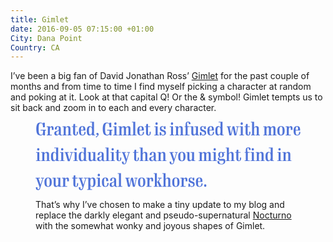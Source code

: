 ```yaml
---
title: Gimlet
date: 2016-09-05 07:15:00 +01:00
City: Dana Point
Country: CA
---
```


I’ve been a big fan of David Jonathan Ross’ [Gimlet](https://djr.com/gimlet/) for the past couple of months and from time to time I find myself picking a character at random and poking at it. Look at that capital Q! Or the & symbol! Gimlet tempts us to sit back and zoom in to each and every character.

<figure class="figure--max-width">
<svg width="1237" height="320" viewBox="0 0 1237 320" xmlns="http://www.w3.org/2000/svg"><title>Granted, Gimlet is i</title><path d="M35.694 64h8.55V41.507l4.813.25V38.27H24.074v3.486l11.37-.25v1.827c0 14.276-2.406 18.01-9.295 18.01-7.56 0-11.62-3.65-11.62-26.89 0-22.91 3.65-26.893 10.7-26.893 6.55 0 9.71 5.063 9.87 18.924h8.3V4.904h-8.88l.25 4.565C32.03 5.9 27.8 4.24 22.73 4.24c-10.79 0-19.09 4.89-19.09 30.29 0 23.4 6.89 30.13 19.67 30.13 5.894 0 9.712-2.08 12.285-5.23l.09 4.57zm16.714 0h23.738v-2.822l-9.213.166V36.278c0-5.81 2.656-10.375 5.81-10.375 3.07 0 3.486 2.988 3.486 8.3v4.233h8.13v-5.81c0-6.557-1.75-11.122-7.31-11.122-4.07 0-7.47 2.24-10.21 6.225l.25-5.57H52.4v3.07l5.146-.25v36.36l-5.146-.17V64zm70.83 0v-2.822c-3.32.913-5.147.166-5.147-3.154v-24.65c0-7.72-3.4-11.87-12.94-11.87-10.21 0-15.02 4.15-14.94 14.774h8.63c-.08-9.794 1.08-11.952 5.15-11.952 3.57 0 4.9 2.158 4.9 7.72v2.24c0 13.695-21.16 4.15-21.16 20.086 0 7.968 5.23 10.21 10.13 10.21 5.4 0 8.97-1.993 12.04-5.147 1.41 5.312 6.97 5.976 13.36 4.565zm-20.834-3.237c-3.486 0-5.395-1.992-5.395-7.636 0-8.88 7.47-6.723 11.95-11.537v10.54c0 5.977-2.66 8.633-6.56 8.633zM126.34 64h19.09v-2.822l-4.483.166V36.527c0-6.64 2.656-10.707 7.387-10.707 4.233 0 5.23 2.324 5.23 10.126v25.398l-4.65-.166V64h19.008v-2.822l-4.98.166V33.29c0-7.636-2.158-11.786-9.296-11.786-4.98 0-9.296 1.91-12.782 5.976l.166-5.312h-14.69v3.07l5.228-.248v36.354l-5.23-.166V64zm71.658-16.35h-5.395c.083 11.453-.913 14.11-4.15 14.11-2.905 0-3.486-2.242-3.486-8.882V25.156h10.043v-2.988h-10.043V11.046h-7.387l-1.743 11.122h-5.893v2.988h5.644v28.718c0 6.806 4.067 10.79 11.122 10.79 8.715 0 11.87-5.23 11.288-17.015zm20.283-23.324c4.65 0 5.32 4.233 4.98 14.193h-10.95c.25-12.29 2.16-14.2 5.98-14.2zm15.77 24.153h-5.97c0 9.79-2.07 13.36-7.55 13.36-5.64 0-8.3-2.66-8.3-19.09v-1.33h20.67c.75-15.94-4.31-19.92-14.36-19.92-7.96 0-16.02 3.07-16.02 21.58 0 17.68 6.48 21.58 16.69 21.58 9.8 0 14.86-4.98 14.86-16.19zm22.03 12.11c-4.81 0-6.8-3.49-6.8-17.93 0-14.45 1.91-18.1 6.98-18.1 5.23 0 7.64 3.65 7.64 18.09 0 14.02-2.65 17.92-7.8 17.92zm-5.06 4.06c5.23.08 9.38-1.83 12.95-6.06l-.25 5.39h14.61v-2.82l-5.23.16V.92H255v3.07l8.797-.165v22.41c-2.407-2.905-5.81-4.73-10.707-4.73-7.305 0-13.613 3.568-13.613 21.828 0 17.098 4.73 21.33 11.537 21.33zm32.82 9.63l8.47-8.63c1.83-1.75 2.33-3.99 2.41-6.06 0-4.07-2.07-7.39-5.48-7.39-3.23 0-5.14 2.24-5.14 4.81 0 3.57 2.49 6.14 6.81 5.72l.17.91-10.04 7.22 2.82 3.4zM345.89 64h8.55V41.507l4.814.25V38.27H334.27v3.486l11.372-.25v1.827c0 14.276-2.407 18.01-9.296 18.01-7.553 0-11.62-3.65-11.62-26.89 0-22.91 3.652-26.893 10.707-26.893 6.557 0 9.71 5.063 9.877 18.924h8.3V4.904h-8.88l.248 4.565c-2.74-3.57-6.972-5.23-12.035-5.23-10.79 0-19.09 4.89-19.09 30.29 0 23.4 6.89 30.13 19.67 30.13 5.894 0 9.712-2.08 12.285-5.23l.082 4.57zm27.255-48.887c3.57 0 5.063-1.826 5.063-5.727 0-3.9-1.494-5.727-5.063-5.727-3.735 0-5.395 1.82-5.395 5.72 0 3.9 1.66 5.72 5.395 5.72zM362.605 64h20.998v-2.822l-5.727.166V22.168H362.77v3.07l5.81-.248v36.354l-5.976-.166V64zm24.1 0h18.51v-2.822l-3.985.166V36.278c0-6.89 2.905-10.375 6.89-10.375 3.734 0 4.73 2.24 4.73 10.126v25.31l-4.316-.17V64h17.928v-2.822l-4.233.166V36.278c0-6.89 2.82-10.375 6.97-10.375 3.65 0 4.65 2.24 4.65 10.126v25.31l-4.4-.17V64h18.75v-2.822l-5.07.166V32.958c0-7.304-2.08-11.454-8.97-11.454-4.57 0-8.47 1.91-12.54 6.557-1-4.31-3.66-6.55-8.64-6.55-4.48 0-8.72 2.24-11.95 5.98l.16-5.31h-14.5v3.07l5.23-.25v36.35l-5.23-.16V64zm64.106 0h20.75v-2.822l-5.97.166V.92H450.4v3.07l5.893-.248v57.602l-5.48-.166V64zm40.37-39.674c4.65 0 5.32 4.233 4.98 14.193h-10.95c.25-12.29 2.16-14.2 5.98-14.2zm15.77 24.153h-5.97c0 9.79-2.07 13.36-7.55 13.36-5.64 0-8.3-2.66-8.3-19.09v-1.33h20.67c.75-15.94-4.31-19.92-14.36-19.92-7.96 0-16.01 3.07-16.01 21.58 0 17.68 6.48 21.58 16.69 21.58 9.8 0 14.86-4.98 14.86-16.19zm31.24-.83h-5.39c.09 11.45-.91 14.11-4.15 14.11-2.9 0-3.48-2.25-3.48-8.89V25.15h10.04v-2.99h-10.05V11.04h-7.38l-1.74 11.12h-5.89v2.99h5.65v28.72c0 6.807 4.07 10.79 11.12 10.79 8.72 0 11.87-5.23 11.29-17.014zm27.12-32.54c3.57 0 5.06-1.83 5.06-5.73 0-3.9-1.49-5.73-5.06-5.73-3.73 0-5.39 1.82-5.39 5.72 0 3.9 1.66 5.72 5.4 5.72zM554.77 64h21v-2.822l-5.728.166V22.168h-15.11v3.07l5.81-.248v36.354l-5.975-.166V64zm41.78.664c7.72 0 12.533-4.73 12.533-12.035 0-17.52-21.332-10.3-21.332-21.67 0-4.57 1.83-6.56 5.15-6.56 3.99 0 6.81 1.74 7.47 10.95h6.73V22.17h-6.55l.33 4.565c-1.82-3.735-4.89-5.23-8.96-5.23-7.13 0-11.37 4.483-11.37 11.62 0 17.43 21.42 10.293 21.42 21.83 0 4.565-1.99 6.972-6.31 6.972-5.89 0-8.63-2.905-9.29-12.118h-6.72V64h6.56l-.33-5.23c2.16 4.068 5.81 5.894 10.71 5.894zm40.73-49.55c3.57 0 5.064-1.827 5.064-5.728 0-3.9-1.495-5.727-5.064-5.727-3.735 0-5.395 1.82-5.395 5.72 0 3.9 1.66 5.72 5.396 5.72zM626.738 64h21v-2.822l-5.73.166V22.168H626.9v3.07l5.81-.248v36.354l-5.976-.166V64zm24.1 0h19.09v-2.822l-4.48.166V36.527c0-6.64 2.654-10.707 7.385-10.707 4.233 0 5.23 2.324 5.23 10.126v25.398l-4.65-.166V64h19.008v-2.822l-4.98.166V33.29c0-7.636-2.15-11.786-9.29-11.786-4.98 0-9.29 1.91-12.78 5.976l.17-5.312h-14.69v3.07l5.23-.248v36.354l-5.23-.166V64zm44.77 0h23.403v-2.822l-8.88.166v-36.27l8.88.082v-2.988h-9.46c-1.33-2.74-2.07-6.308-2.07-10.54 0-7.305 1.16-8.633 4.15-8.633 2.91 0 3.9 1.66 3.9 8.88h8.14C723.83 1.5 718.52.255 712.13.255c-6.72 0-11.286 2.906-11.286 12.7v9.213h-5.23v2.988l5.23-.083v36.27l-5.23-.165V64zm41.113.664c4.73 0 8.88-1.992 12.37-5.893l-.25 5.23h14.61v-2.82l-5.14.17V22.17h-16.19v3.07l6.89-.248v24.9c0 6.31-2.57 10.376-7.47 10.376-4.07 0-4.98-2.905-4.98-10.707V22.17h-14.28v3.07l5.07-.25v27.557c0 7.802 2.16 12.118 9.38 12.118zm47.59 0c7.72 0 12.54-4.73 12.54-12.035 0-17.52-21.33-10.3-21.33-21.67 0-4.57 1.83-6.56 5.15-6.56 3.99 0 6.81 1.74 7.47 10.95h6.73V22.17h-6.56l.33 4.565c-1.82-3.735-4.89-5.23-8.96-5.23-7.13 0-11.37 4.483-11.37 11.62 0 17.43 21.42 10.293 21.42 21.83 0 4.565-1.99 6.972-6.31 6.972-5.89 0-8.63-2.905-9.29-12.118h-6.73V64h6.56l-.33-5.23c2.16 4.068 5.81 5.894 10.71 5.894zm33.9-40.338c4.65 0 5.31 4.233 4.98 14.193h-10.96c.25-12.29 2.16-14.2 5.98-14.2zm15.77 24.153H828c0 9.79-2.076 13.36-7.554 13.36-5.644 0-8.3-2.66-8.3-19.09v-1.33h20.667c.747-15.94-4.316-19.92-14.36-19.92-7.967 0-16.018 3.07-16.018 21.58 0 17.68 6.474 21.58 16.683 21.58 9.794 0 14.857-4.98 14.857-16.19zM856 60.59c-4.815 0-6.807-3.486-6.807-17.928 0-14.443 1.91-18.095 6.972-18.095 5.23 0 7.636 3.652 7.636 18.094 0 14.03-2.65 17.93-7.8 17.93zm-5.064 4.067c5.23.083 9.38-1.826 12.948-6.06l-.25 5.396h14.61V61.17l-5.23.166V.92H854.92v3.07l8.798-.165v22.41c-2.407-2.905-5.81-4.73-10.707-4.73-7.3 0-13.61 3.568-13.61 21.828 0 17.098 4.73 21.33 11.54 21.33zm77.417-.166h8.88l8.633-39.5 3.57.25v-3.08h-13.53v3.07l6.474-.24-6.557 32.62-7.553-35.44h-8.466l-7.387 35.27-6.557-32.45 6.557.25v-3.07H892.83v3.07l3.817-.16 8.55 39.43h8.88l7.138-33.28 7.138 33.288zm34.477-49.38c3.566 0 5.06-1.82 5.06-5.72 0-3.9-1.494-5.72-5.063-5.72-3.736 0-5.396 1.83-5.396 5.73 0 3.9 1.66 5.73 5.4 5.73zM952.285 64h21v-2.822l-5.728.166V22.168H952.45v3.07l5.81-.248v36.354l-5.975-.166V64zm50.992-16.35h-5.396c.09 11.453-.91 14.11-4.15 14.11-2.9 0-3.48-2.242-3.48-8.882V25.156h10.04v-2.988h-10.04V11.046h-7.39l-1.74 11.122h-5.89v2.988h5.65v28.718c0 6.806 4.07 10.79 11.12 10.79 8.72 0 11.87-5.23 11.29-17.015zM1006.46 64h18.344v-2.74l-4.482.084v-24.9c0-6.557 2.573-10.624 7.387-10.624 4.23 0 5.31 2.407 5.31 10.126v25.398l-4.65-.166V64h18.92v-2.822l-4.98.166v-27.97c0-7.554-2.16-11.87-9.21-11.87-4.98 0-9.3 1.826-12.78 5.976V.92h-14.69v3.07l5.39-.248v57.602l-4.57-.166V64zm57.166 0h18.51v-2.822l-3.986.166V36.278c0-6.89 2.906-10.375 6.89-10.375 3.735 0 4.73 2.24 4.73 10.126v25.31l-4.315-.17V64h17.927v-2.822l-4.233.166V36.278c0-6.89 2.82-10.375 6.97-10.375 3.65 0 4.65 2.24 4.65 10.126v25.31l-4.4-.17V64h18.76v-2.822l-5.07.166V32.958c0-7.304-2.08-11.454-8.97-11.454-4.57 0-8.47 1.91-12.54 6.557-1-4.31-3.65-6.55-8.63-6.55-4.48 0-8.72 2.24-11.95 5.98l.16-5.31h-14.53v3.07l5.23-.25v36.35l-5.23-.16V64zm82.282.664c10.457 0 17.18-4.233 17.18-22.16 0-17.348-7.387-21-16.85-21-9.627 0-17.18 3.735-17.18 21.746 0 17.513 6.474 21.414 16.85 21.414zm.33-2.822c-5.31 0-7.47-3.237-7.47-19.256 0-15.687 2.076-18.26 7.22-18.26 5.314 0 7.47 2.656 7.47 18.84 0 15.356-2.073 18.676-7.22 18.676zm21.7 2.158h23.737v-2.822l-9.213.166V36.278c0-5.81 2.656-10.375 5.81-10.375 3.07 0 3.486 2.988 3.486 8.3v4.233h8.134v-5.81c0-6.557-1.743-11.122-7.304-11.122-4.067 0-7.47 2.24-10.21 6.225l.25-5.57h-14.69v3.07l5.145-.25v36.36l-5.146-.17V64zm52.65-39.674c4.65 0 5.313 4.233 4.982 14.193h-10.956c.248-12.29 2.158-14.2 5.976-14.2zm15.772 24.153h-5.976c0 9.79-2.075 13.36-7.553 13.36-5.64 0-8.3-2.66-8.3-19.09v-1.33h20.67c.75-15.94-4.31-19.92-14.36-19.92-7.96 0-16.02 3.07-16.02 21.58 0 17.68 6.48 21.58 16.69 21.58 9.8 0 14.86-4.98 14.86-16.19h.01zM12.95 135.11c3.57 0 5.063-1.826 5.063-5.727 0-3.9-1.494-5.727-5.063-5.727-3.735 0-5.395 1.825-5.395 5.726 0 3.9 1.66 5.727 5.395 5.727zM2.412 184H23.41v-2.822l-5.727.166v-39.176H2.577v3.07l5.81-.248v36.354l-5.976-.166V184zm24.1 0h19.09v-2.822l-4.482.166v-24.817c0-6.64 2.656-10.707 7.387-10.707 4.233 0 5.23 2.324 5.23 10.126v25.398l-4.65-.166V184h19.008v-2.822l-4.98.166V153.29c0-7.636-2.158-11.786-9.296-11.786-4.98 0-9.3 1.91-12.79 5.976l.16-5.312H26.51v3.07l5.23-.248v36.354l-5.23-.166V184zm62.28-3.403c-4.814 0-6.806-3.486-6.806-17.928 0-14.45 1.91-18.1 6.972-18.1 5.23 0 7.636 3.65 7.636 18.09 0 14.02-2.656 17.92-7.802 17.92zm-5.063 4.067c5.22.083 9.37-1.826 12.94-6.06L96.42 184h14.61v-2.822l-5.23.166V120.92H87.71v3.07l8.798-.165v22.41c-2.404-2.905-5.81-4.73-10.704-4.73-7.304 0-13.612 3.568-13.612 21.828 0 17.098 4.73 21.33 11.537 21.33zm41.03-49.55c3.57 0 5.06-1.827 5.06-5.728 0-3.9-1.5-5.727-5.07-5.727-3.74 0-5.4 1.82-5.4 5.72 0 3.9 1.66 5.72 5.39 5.72zM114.22 184h20.998v-2.822l-5.726.166v-39.176h-15.106v3.07l5.81-.248v36.354l-5.976-.166V184zm60.287-38.76v-3.072H160.81v3.07l7.22-.248-9.876 33.864-9.462-33.864 6.806.25v-3.072h-19.75v3.07l3.403-.165 11.62 39.425h8.89l11.79-39.425 3.07.166zm12.81-10.127c3.57 0 5.063-1.826 5.063-5.727 0-3.9-1.494-5.727-5.063-5.727-3.733 0-5.393 1.82-5.393 5.72 0 3.9 1.66 5.72 5.395 5.72zM176.782 184h20.998v-2.822l-5.725.166v-39.176H176.95v3.07l5.81-.248v36.354l-5.977-.166V184zm41.612-3.403c-4.814 0-6.806-3.486-6.806-17.928 0-14.45 1.91-18.1 6.97-18.1 5.23 0 7.636 3.65 7.636 18.09 0 14.02-2.656 17.92-7.802 17.92zm-5.063 4.067c5.23.083 9.38-1.826 12.95-6.06l-.25 5.396h14.61v-2.822l-5.23.166V120.92h-18.09v3.07l8.8-.165v22.41c-2.4-2.905-5.81-4.73-10.7-4.73-7.3 0-13.61 3.568-13.61 21.828 0 17.098 4.73 21.33 11.54 21.33zm44.11 0c4.73 0 8.88-1.992 12.37-5.893l-.25 5.23h14.61v-2.82l-5.14.17v-39.18h-16.19v3.07l6.89-.25v24.9c0 6.31-2.57 10.38-7.47 10.38-4.06 0-4.98-2.9-4.98-10.7v-27.39H243v3.07l5.062-.25v27.56c0 7.8 2.158 12.12 9.38 12.12zm65.93-.664v-2.822c-3.32.913-5.14.166-5.14-3.154v-24.65c0-7.72-3.4-11.87-12.94-11.87-10.21 0-15.02 4.15-14.94 14.774h8.63c-.08-9.794 1.08-11.952 5.14-11.952 3.57 0 4.9 2.158 4.9 7.72v2.24c0 13.695-21.16 4.15-21.16 20.086 0 7.968 5.23 10.21 10.13 10.21 5.4 0 8.97-1.993 12.04-5.147 1.41 5.312 6.97 5.976 13.36 4.565zm-20.83-3.237c-3.48 0-5.39-1.992-5.39-7.636 0-8.88 7.47-6.723 11.95-11.537v10.54c0 5.977-2.65 8.633-6.55 8.633zM325.97 184h20.75v-2.822l-5.975.166V120.92h-15.19v3.07l5.894-.248v57.602l-5.48-.166V184zm34.227-48.887c3.57 0 5.063-1.826 5.063-5.727 0-3.9-1.494-5.727-5.063-5.727-3.735 0-5.395 1.82-5.395 5.72 0 3.9 1.66 5.72 5.395 5.72zM349.657 184h20.998v-2.822l-5.727.166v-39.176h-15.106v3.07l5.81-.248v36.354l-5.976-.166V184zm50.992-16.35h-5.4c.08 11.453-.92 14.11-4.15 14.11-2.91 0-3.49-2.242-3.49-8.882v-27.722h10.04v-2.988h-10.04v-11.122h-7.39l-1.75 11.122h-5.89v2.988h5.64v28.718c0 6.806 4.06 10.79 11.12 10.79 8.71 0 11.87-5.23 11.29-17.015zm12.48 31.788c6.05 0 8.63-2.656 10.45-8.3l14.36-46.065 3.32.166v-3.08h-13.61v3.07l6.89-.17-9.13 29.79-9.88-29.88 6.72.25v-3.08H402.5v3.07l3.653-.25 15.106 42.33-.67 2.24c-1.33 4.81-2.66 6.55-5.81 6.55-3.07 0-3.82-3.32-3.82-9.55h-7.64c0 9.46 2.82 12.86 9.79 12.86zm69.86-31.79h-5.4c.08 11.455-.92 14.11-4.15 14.11-2.91 0-3.49-2.24-3.49-8.88v-27.722H480v-2.988h-10.04v-11.122h-7.386l-1.743 11.122h-5.89v2.988h5.65v28.718c0 6.806 4.07 10.79 11.13 10.79 8.72 0 11.87-5.23 11.29-17.015zM486.18 184h18.343v-2.74l-4.48.084v-24.9c0-6.557 2.574-10.624 7.388-10.624 4.24 0 5.32 2.407 5.32 10.126v25.398l-4.65-.166V184h18.93v-2.822l-4.98.166v-27.97c0-7.554-2.16-11.87-9.21-11.87-4.98 0-9.29 1.826-12.78 5.976v-26.56h-14.7v3.07l5.4-.248v57.602l-4.56-.166V184zm80.208 0v-2.822c-3.32.913-5.146.166-5.146-3.154v-24.65c0-7.72-3.403-11.87-12.948-11.87-10.21 0-15.023 4.15-14.94 14.774h8.632c-.083-9.794 1.08-11.952 5.146-11.952 3.57 0 4.897 2.158 4.897 7.72v2.24c0 13.695-21.17 4.15-21.17 20.086 0 7.968 5.23 10.21 10.12 10.21 5.39 0 8.96-1.993 12.03-5.147 1.41 5.312 6.97 5.976 13.36 4.565zm-20.833-3.237c-3.486 0-5.395-1.992-5.395-7.636 0-8.88 7.47-6.723 11.952-11.537v10.54c0 5.977-2.656 8.633-6.557 8.633zM569.488 184h19.09v-2.822l-4.482.166v-24.817c0-6.64 2.656-10.707 7.387-10.707 4.233 0 5.23 2.324 5.23 10.126v25.398l-4.65-.166V184h19.008v-2.822l-4.98.166V153.29c0-7.636-2.15-11.786-9.29-11.786-4.98 0-9.29 1.91-12.78 5.976l.17-5.312H569.5v3.07l5.23-.248v36.354l-5.23-.166V184zm66.212 15.438c6.06 0 8.632-2.656 10.458-8.3l14.36-46.065 3.32.166v-3.08h-13.613v3.07l6.89-.17-9.13 29.79-9.878-29.88 6.723.25v-3.08h-19.754v3.07l3.652-.25 15.106 42.33-.664 2.24c-1.328 4.81-2.656 6.55-5.81 6.55-3.07 0-3.818-3.32-3.818-9.55h-7.636c0 9.46 2.822 12.86 9.794 12.86zm47.258-14.774c10.458 0 17.18-4.233 17.18-22.16 0-17.348-7.386-21-16.848-21-9.628 0-17.18 3.735-17.18 21.746 0 17.513 6.473 21.414 16.848 21.414zm.332-2.822c-5.312 0-7.47-3.237-7.47-19.256 0-15.687 2.075-18.26 7.22-18.26 5.313 0 7.47 2.656 7.47 18.84 0 15.356-2.074 18.676-7.22 18.676zm35.305 2.822c4.73 0 8.88-1.992 12.367-5.893l-.25 5.23h14.61v-2.82l-5.147.17v-39.18H723.99v3.07l6.89-.25v24.9c0 6.31-2.574 10.38-7.47 10.38-4.068 0-4.98-2.9-4.98-10.7v-27.39h-14.277v3.07l5.063-.25v27.56c0 7.8 2.158 12.12 9.38 12.12zm42.89-.664h18.508v-2.822l-3.984.166v-25.066c0-6.89 2.9-10.375 6.88-10.375 3.73 0 4.73 2.24 4.73 10.126v25.31l-4.32-.17V184h17.93v-2.822l-4.24.166v-25.066c0-6.89 2.82-10.375 6.97-10.375 3.65 0 4.64 2.24 4.64 10.126v25.31l-4.4-.17V184h18.76v-2.822l-5.07.166v-28.386c0-7.304-2.08-11.454-8.97-11.454-4.57 0-8.47 1.91-12.54 6.557-1-4.31-3.656-6.55-8.636-6.55-4.483 0-8.716 2.24-11.953 5.98l.168-5.31h-14.52v3.07l5.23-.25v36.36l-5.23-.16v2.8zm75.145-48.887c3.57 0 5.063-1.826 5.063-5.727 0-3.9-1.494-5.727-5.063-5.727-3.735 0-5.395 1.82-5.395 5.72 0 3.9 1.66 5.72 5.395 5.72zM826.09 184h20.998v-2.822l-5.727.166v-39.176h-15.1v3.07l5.81-.248v36.354l-5.97-.166V184zm40.533-19.34c-3.735 0-5.146-2.157-5.146-10.374 0-8.383 1.41-10.21 5.063-10.21 3.486 0 4.98 1.993 4.98 10.21s-1.494 10.375-4.897 10.375zm.083 35.36c12.284 0 19.256-5.894 19.256-16.518 0-6.39-3.57-9.96-11.537-9.545l-11.288.58c-4.233.167-5.81-.746-5.81-3.65 0-2.906 1.577-3.985 5.644-3.985h3.41c7.8 0 13.53-3.07 13.53-12.782 0-4.233-1.08-7.138-2.9-9.047l8.55.166v-3.08h-9.71l-.41 1.49c-2.32-1.58-5.47-2.16-8.96-2.16-7.55 0-13.36 2.74-13.36 12.7 0 6.14 2.24 9.54 5.73 11.28-4.65.99-7.14 3.9-7.14 8.3 0 6.39 4.24 9.21 10.71 8.88l10.54-.58c4.15-.17 5.4.99 5.4 4.65 0 6.05-2.99 10.79-10.87 10.79-8.21 0-9.46-3.91-9.46-12.62h-8.96c0 10.54 4.73 15.1 17.68 15.1zm22.11-16.02h18.342v-2.74l-4.482.084v-24.9c0-6.557 2.573-10.624 7.387-10.624 4.233 0 5.312 2.407 5.312 10.126v25.398l-4.648-.166V184h18.924v-2.822l-4.98.166v-27.97c0-7.554-2.15-11.87-9.21-11.87-4.98 0-9.29 1.826-12.78 5.976v-26.56h-14.69v3.07l5.4-.248v57.602l-4.56-.166V184zm71.077-16.35h-5.395c.083 11.453-.913 14.11-4.15 14.11-2.905 0-3.486-2.242-3.486-8.882v-27.722h10.043v-2.988h-10.043v-11.122h-7.387l-1.743 11.122h-5.893v2.988h5.64v28.718c0 6.806 4.06 10.79 11.12 10.79 8.71 0 11.87-5.23 11.29-17.015zM976.47 184h23.407v-2.822l-8.88.166v-36.27l8.88.082v-2.988h-9.462c-1.328-2.74-2.075-6.308-2.075-10.54 0-7.305 1.162-8.633 4.15-8.633 2.905 0 3.9 1.66 3.9 8.88h8.135c.166-10.374-5.146-11.62-11.537-11.62-6.723 0-11.288 2.906-11.288 12.7v9.213h-5.23v2.988l5.23-.083v36.27l-5.23-.165V184zm38.046-48.887c3.57 0 5.063-1.826 5.063-5.727 0-3.9-1.5-5.727-5.07-5.727-3.74 0-5.4 1.82-5.4 5.72 0 3.9 1.66 5.72 5.39 5.72zM1003.976 184h20.998v-2.822l-5.727.166v-39.176h-15.106v3.07l5.81-.248v36.354l-5.97-.166V184zm24.1 0h19.09v-2.822l-4.483.166v-24.817c0-6.64 2.656-10.707 7.387-10.707 4.233 0 5.23 2.324 5.23 10.126v25.398l-4.65-.166V184h19.008v-2.822l-4.98.166V153.29c0-7.636-2.158-11.786-9.296-11.786-4.98 0-9.296 1.91-12.782 5.976l.166-5.312h-14.69v3.07l5.228-.248v36.354l-5.23-.166V184zm62.28-3.403c-4.814 0-6.806-3.486-6.806-17.928 0-14.45 1.91-18.1 6.972-18.1 5.23 0 7.636 3.65 7.636 18.09 0 14.02-2.656 17.92-7.802 17.92zm-5.063 4.067c5.23.083 9.38-1.826 12.948-6.06L1098 184h14.608v-2.822l-5.23.166V120.92h-18.092v3.07l8.8-.165v22.41c-2.408-2.905-5.81-4.73-10.708-4.73-7.304 0-13.612 3.568-13.612 21.828 0 17.098 4.73 21.33 11.537 21.33zm54.01-49.55c3.57 0 5.064-1.827 5.064-5.728 0-3.9-1.494-5.727-5.063-5.727-3.735 0-5.395 1.82-5.395 5.72 0 3.9 1.66 5.72 5.39 5.72zM1128.763 184h21v-2.822l-5.727.166v-39.176h-15.106v3.07l5.81-.248v36.354l-5.977-.166V184zm24.1 0h19.09v-2.822l-4.48.166v-24.817c0-6.64 2.656-10.707 7.387-10.707 4.232 0 5.228 2.324 5.228 10.126v25.398l-4.65-.166V184h19.008v-2.822l-4.98.166V153.29c0-7.636-2.157-11.786-9.295-11.786-4.98 0-9.29 1.91-12.78 5.976l.17-5.312h-14.69v3.07l5.23-.248v36.354l-5.23-.166V184zM11.293 319.438c6.06 0 8.63-2.656 10.458-8.3l14.36-46.065 3.32.166v-3.08H25.82v3.07l6.89-.17-9.13 29.79-9.878-29.88 6.72.25v-3.08H.67v3.07l3.652-.25 15.106 42.33-.664 2.24c-1.328 4.81-2.656 6.55-5.81 6.55-3.07 0-3.818-3.32-3.818-9.55H1.498c0 9.46 2.822 12.86 9.794 12.86zm47.258-14.774c10.46 0 17.18-4.233 17.18-22.16 0-17.348-7.38-21-16.84-21-9.63 0-17.18 3.735-17.18 21.746 0 17.513 6.48 21.414 16.85 21.414zm.34-2.822c-5.31 0-7.47-3.237-7.47-19.256 0-15.687 2.08-18.26 7.22-18.26 5.32 0 7.47 2.656 7.47 18.84 0 15.356-2.07 18.676-7.22 18.676zm35.31 2.822c4.73 0 8.88-1.992 12.37-5.893l-.25 5.23h14.61v-2.82l-5.14.17v-39.18h-16.2v3.07l6.89-.25v24.9c0 6.31-2.57 10.38-7.47 10.38-4.06 0-4.98-2.9-4.98-10.7v-27.39H79.75v3.07l5.063-.25v27.56c0 7.8 2.158 12.12 9.38 12.12zm29.9-.664h23.74v-2.822l-9.21.166v-25.066c0-5.81 2.66-10.375 5.81-10.375 3.07 0 3.49 2.988 3.49 8.3v4.233h8.14v-5.81c0-6.557-1.74-11.122-7.3-11.122-4.07 0-7.47 2.24-10.21 6.225l.25-5.57h-14.7v3.07l5.15-.25v36.35l-5.14-.17V304zm75.01-16.35h-5.39c.09 11.453-.91 14.11-4.15 14.11-2.9 0-3.48-2.242-3.48-8.882v-27.722h10.04v-2.988h-10.04v-11.122h-7.39l-1.74 11.122h-5.89v2.988h5.64v28.718c0 6.806 4.06 10.79 11.12 10.79 8.71 0 11.87-5.23 11.29-17.015zm12.48 31.788c6.06 0 8.64-2.656 10.46-8.3l14.36-46.065 3.32.166v-3.08h-13.61v3.07l6.89-.17-9.13 29.79-9.87-29.88 6.72.25v-3.08h-19.76v3.07l3.66-.25 15.11 42.33-.66 2.24c-1.33 4.81-2.66 6.55-5.81 6.55-3.07 0-3.82-3.32-3.82-9.55h-7.64c0 9.46 2.82 12.86 9.79 12.86zm51.74-17.845c-5.31 0-7.63-3.652-7.63-18.094 0-14.03 2.66-18.02 7.8-18.02 4.9 0 6.81 3.57 6.81 18.01 0 14.44-1.91 18.09-6.97 18.09zm-22.16 17.264h22.74v-2.905l-8.13.166V299.85c2.41 3.154 5.9 4.814 10.71 4.814 7.22 0 13.62-3.403 13.62-21.83 0-17.18-4.81-21.33-11.53-21.33-5.32 0-9.47 1.743-12.95 6.06l.24-5.396h-14.69v3.07l5.31-.248v51.21l-5.31-.165v2.822zm54.48-63.744c3.57 0 5.07-1.826 5.07-5.727 0-3.9-1.49-5.727-5.06-5.727-3.73 0-5.39 1.82-5.39 5.72 0 3.9 1.66 5.72 5.4 5.72zM285.11 304h20.995v-2.822l-5.727.166v-39.176H285.27v3.07l5.81-.248v36.354l-5.976-.166V304zm41.28.664c10.124 0 15.19-5.56 14.94-17.845h-6.23c.25 11.45-2.24 14.94-7.136 14.94-5.395 0-8.217-1.91-8.217-19.01 0-15.94 1.66-18.43 6.06-18.43 3.983 0 4.564 2.57 4.232 13.44h9.62c.33-12.37-4.57-16.27-13.61-16.27-8.14 0-15.94 3.32-15.94 21.49 0 17.84 6.64 21.66 16.26 21.66zm55.14-.664v-2.822c-3.32.913-5.146.166-5.146-3.154v-24.65c0-7.72-3.403-11.87-12.948-11.87-10.21 0-15.023 4.15-14.94 14.774h8.632c-.083-9.794 1.08-11.952 5.146-11.952 3.57 0 4.897 2.158 4.897 7.72v2.24c0 13.695-21.16 4.15-21.16 20.086 0 7.968 5.23 10.21 10.13 10.21 5.4 0 8.97-1.993 12.04-5.147 1.41 5.312 6.97 5.976 13.37 4.565zm-20.833-3.237c-3.486 0-5.395-1.992-5.395-7.636 0-8.88 7.47-6.723 11.952-11.537v10.54c0 5.977-2.656 8.633-6.557 8.633zM384.132 304h20.75v-2.822l-5.976.166V240.92h-15.19v3.07l5.894-.248v57.602l-5.478-.166V304zm70.61.498h8.882l8.632-39.508 3.57.25v-3.072h-13.53v3.07l6.474-.248-6.557 32.62-7.553-35.442h-8.466l-7.387 35.275-6.557-32.453 6.557.25v-3.072H419.22v3.07l3.817-.165 8.55 39.425h8.88l7.138-33.283 7.138 33.283zm40.7.166c10.46 0 17.182-4.233 17.182-22.16 0-17.348-7.387-21-16.85-21-9.627 0-17.18 3.735-17.18 21.746 0 17.513 6.474 21.414 16.85 21.414zm.333-2.822c-5.312 0-7.47-3.237-7.47-19.256 0-15.687 2.075-18.26 7.22-18.26 5.313 0 7.47 2.656 7.47 18.84 0 15.356-2.074 18.676-7.22 18.676zM517.47 304h23.737v-2.822l-9.213.166v-25.066c0-5.81 2.656-10.375 5.81-10.375 3.07 0 3.486 2.988 3.486 8.3v4.233h8.134v-5.81c0-6.557-1.743-11.122-7.304-11.122-4.067 0-7.47 2.24-10.21 6.225l.25-5.57h-14.69v3.07l5.145-.25v36.35l-5.146-.17V304zm53.73 0v-2.822l-4.648.166V283h2.573l8.3 18.26-3.652-.082V304h17.098v-2.822l-3.32.083-11.53-23.4 7.89-12.78 4.73.17v-3.07h-16.85v3.07l7.89-.25-8.8 14.86h-4.31v-38.93h-14.69V244l5.4-.165v57.52l-4.89-.167V304h18.84zm21.943 0h18.343v-2.74l-4.482.084v-24.9c0-6.557 2.573-10.624 7.387-10.624 4.24 0 5.32 2.407 5.32 10.126v25.398l-4.65-.166V304h18.93v-2.822l-4.98.166v-27.97c0-7.554-2.16-11.87-9.21-11.87-4.98 0-9.29 1.826-12.78 5.976v-26.56h-14.69v3.07l5.4-.248v57.602l-4.56-.166V304zm61.866.664c10.45 0 17.18-4.233 17.18-22.16 0-17.348-7.39-21-16.85-21-9.63 0-17.18 3.735-17.18 21.746 0 17.513 6.47 21.414 16.85 21.414zm.33-2.822c-5.31 0-7.47-3.237-7.47-19.256 0-15.687 2.07-18.26 7.22-18.26 5.31 0 7.47 2.656 7.47 18.84 0 15.356-2.08 18.676-7.22 18.676zM677.03 304h23.738v-2.822l-9.212.166v-25.066c0-5.81 2.654-10.375 5.81-10.375 3.07 0 3.484 2.988 3.484 8.3v4.233h8.134v-5.81c0-6.557-1.745-11.122-7.306-11.122-4.067 0-7.47 2.24-10.21 6.225l.25-5.57h-14.69v3.07l5.145-.25v36.35l-5.147-.17V304zm53.65.664c7.718 0 12.532-4.73 12.532-12.035 0-17.52-21.33-10.3-21.33-21.67 0-4.57 1.825-6.56 5.145-6.56 3.985 0 6.807 1.74 7.47 10.95h6.724v-13.19h-6.55l.33 4.56c-1.82-3.74-4.89-5.23-8.96-5.23-7.13 0-11.37 4.48-11.37 11.62 0 17.43 21.42 10.29 21.42 21.83 0 4.56-1.99 6.97-6.31 6.97-5.89 0-8.63-2.91-9.29-12.12h-6.72V304h6.56l-.33-5.23c2.16 4.068 5.81 5.894 10.71 5.894zm33.893-40.338c4.648 0 5.312 4.233 4.98 14.193H758.6c.25-12.29 2.16-14.2 5.977-14.2zm15.77 24.153h-5.976c0 9.79-2.074 13.36-7.55 13.36-5.646 0-8.3-2.66-8.3-19.09v-1.33h20.665c.747-15.94-4.316-19.92-14.36-19.92-7.967 0-16.018 3.07-16.018 21.58 0 17.68 6.473 21.58 16.682 21.58 9.793 0 14.856-4.98 14.856-16.19zm12.15 15.85c3.568 0 5.062-2.33 5.062-6.06 0-3.74-1.496-6.06-5.065-6.06-3.9 0-5.312 2.32-5.312 6.06 0 3.73 1.41 6.06 5.313 6.06z" fill="#5074D9" fill-rule="evenodd"/></svg>

That’s why I’ve chosen to make a tiny update to my blog and replace the darkly elegant and pseudo-supernatural [Nocturno](https://www.typotheque.com/fonts/nocturno) with the somewhat wonky and joyous shapes of Gimlet.
